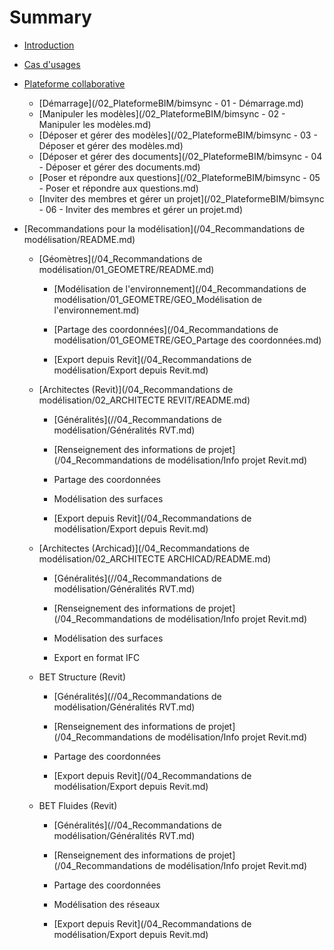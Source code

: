 # Summary

* [Introduction](README.md)
* [Cas d'usages](/03_CasUsages/README.md)
* [Plateforme collaborative](/plateforme-bim.md)
  * [Démarrage](/02_PlateformeBIM/bimsync - 01 - Démarrage.md)
  * [Manipuler les modèles](/02_PlateformeBIM/bimsync - 02 - Manipuler les modèles.md)
  * [Déposer et gérer des modèles](/02_PlateformeBIM/bimsync - 03 - Déposer et gérer des modèles.md)
  * [Déposer et gérer des documents](/02_PlateformeBIM/bimsync - 04 - Déposer et gérer des documents.md)
  * [Poser et répondre aux questions](/02_PlateformeBIM/bimsync - 05 - Poser et répondre aux questions.md)
  * [Inviter des membres et gérer un projet](/02_PlateformeBIM/bimsync - 06 - Inviter des membres et gérer un projet.md)
* [Recommandations pour la modélisation](/04_Recommandations de modélisation/README.md)

  * [Géomètres](/04_Recommandations de modélisation/01_GEOMETRE/README.md)

    * [Modélisation de l'environnement](/04_Recommandations de modélisation/01_GEOMETRE/GEO_Modélisation de l'environnement.md)

    * [Partage des coordonnées](/04_Recommandations de modélisation/01_GEOMETRE/GEO_Partage des coordonnées.md)

    * [Export depuis Revit](/04_Recommandations de modélisation/Export depuis Revit.md)

  * [Architectes \(Revit\)](/04_Recommandations de modélisation/02_ARCHITECTE REVIT/README.md)

    * [Généralités](//04_Recommandations de modélisation/Généralités RVT.md)

    * [Renseignement des informations de projet](/04_Recommandations de modélisation/Info projet Revit.md)

    * Partage des coordonnées

    * Modélisation des surfaces

    * [Export depuis Revit](/04_Recommandations de modélisation/Export depuis Revit.md)

  * [Architectes \(Archicad\)](/04_Recommandations de modélisation/02_ARCHITECTE ARCHICAD/README.md)

    * [Généralités](//04_Recommandations de modélisation/Généralités RVT.md)

    * [Renseignement des informations de projet](/04_Recommandations de modélisation/Info projet Revit.md)

    * Modélisation des surfaces

    * Export en format IFC

  * BET Structure \(Revit\)

    * [Généralités](//04_Recommandations de modélisation/Généralités RVT.md)

    * [Renseignement des informations de projet](/04_Recommandations de modélisation/Info projet Revit.md)

    * Partage des coordonnées

    * [Export depuis Revit](/04_Recommandations de modélisation/Export depuis Revit.md)

  * BET Fluides \(Revit\)

    * [Généralités](//04_Recommandations de modélisation/Généralités RVT.md)

    * [Renseignement des informations de projet](/04_Recommandations de modélisation/Info projet Revit.md)

    * Partage des coordonnées

    * Modélisation des réseaux

    * [Export depuis Revit](/04_Recommandations de modélisation/Export depuis Revit.md)



